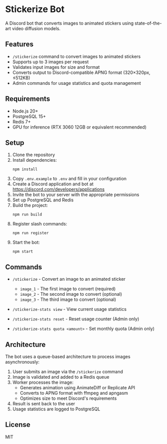 # Stickerize Bot

A Discord bot that converts images to animated stickers using state-of-the-art video diffusion models.

## Features

- `/stickerize` command to convert images to animated stickers
- Supports up to 3 images per request
- Validates input images for size and format
- Converts output to Discord-compatible APNG format (320×320px, ≤512KB)
- Admin commands for usage statistics and quota management

## Requirements

- Node.js 20+
- PostgreSQL 15+
- Redis 7+
- GPU for inference (RTX 3060 12GB or equivalent recommended)

## Setup

1. Clone the repository
2. Install dependencies:
   ```
   npm install
   ```
3. Copy `.env.example` to `.env` and fill in your configuration
4. Create a Discord application and bot at https://discord.com/developers/applications
5. Invite the bot to your server with the appropriate permissions
6. Set up PostgreSQL and Redis
7. Build the project:
   ```
   npm run build
   ```
8. Register slash commands:
   ```
   npm run register
   ```
9. Start the bot:
   ```
   npm start
   ```

## Commands

- `/stickerize` - Convert an image to an animated sticker
  - `image_1` - The first image to convert (required)
  - `image_2` - The second image to convert (optional)
  - `image_3` - The third image to convert (optional)

- `/stickerize-stats view` - View current usage statistics
- `/stickerize-stats reset` - Reset usage counter (Admin only)
- `/stickerize-stats quota <amount>` - Set monthly quota (Admin only)

## Architecture

The bot uses a queue-based architecture to process images asynchronously:

1. User submits an image via the `/stickerize` command
2. Image is validated and added to a Redis queue
3. Worker processes the image:
   - Generates animation using AnimateDiff or Replicate API
   - Converts to APNG format with ffmpeg and apngasm
   - Optimizes size to meet Discord's requirements
4. Result is sent back to the user
5. Usage statistics are logged to PostgreSQL

## License

MIT

